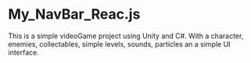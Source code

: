 # My_NavBar_Reac.js
This is a simple videoGame project using Unity and C#. With a character, enemies, collectables, simple levels, sounds, particles an a simple UI interface.
